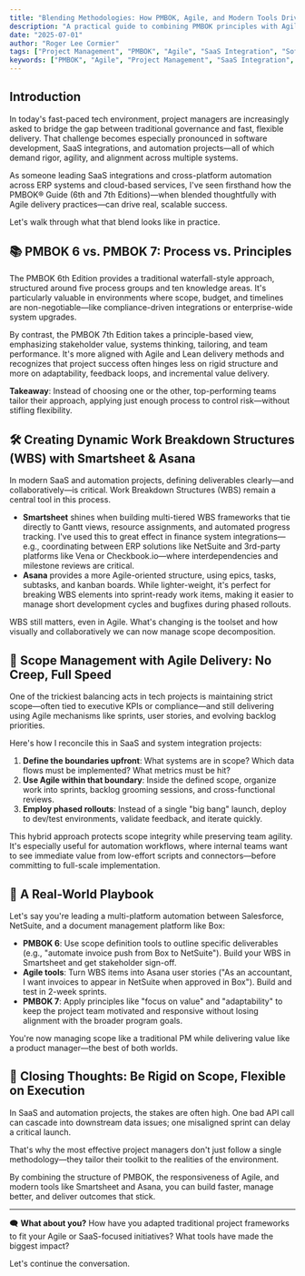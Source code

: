 ```yaml
---
title: "Blending Methodologies: How PMBOK, Agile, and Modern Tools Drive Success"
description: "A practical guide to combining PMBOK principles with Agile delivery practices for software development, SaaS integrations, and automation projects that demand both rigor and flexibility."
date: "2025-07-01"
author: "Roger Lee Cormier"
tags: ["Project Management", "PMBOK", "Agile", "SaaS Integration", "Software Development", "Methodology", "Digital Transformation"]
keywords: ["PMBOK", "Agile", "Project Management", "SaaS Integration", "Software Development", "Methodology"]
---
```


## Introduction

In today's fast-paced tech environment, project managers are increasingly asked to bridge the gap between traditional governance and fast, flexible delivery. That challenge becomes especially pronounced in software development, SaaS integrations, and automation projects—all of which demand rigor, agility, and alignment across multiple systems.

As someone leading SaaS integrations and cross-platform automation across ERP systems and cloud-based services, I've seen firsthand how the PMBOK® Guide (6th and 7th Editions)—when blended thoughtfully with Agile delivery practices—can drive real, scalable success.

Let's walk through what that blend looks like in practice.

## 📚 PMBOK 6 vs. PMBOK 7: Process vs. Principles

The PMBOK 6th Edition provides a traditional waterfall-style approach, structured around five process groups and ten knowledge areas. It's particularly valuable in environments where scope, budget, and timelines are non-negotiable—like compliance-driven integrations or enterprise-wide system upgrades.

By contrast, the PMBOK 7th Edition takes a principle-based view, emphasizing stakeholder value, systems thinking, tailoring, and team performance. It's more aligned with Agile and Lean delivery methods and recognizes that project success often hinges less on rigid structure and more on adaptability, feedback loops, and incremental value delivery.

**Takeaway**: Instead of choosing one or the other, top-performing teams tailor their approach, applying just enough process to control risk—without stifling flexibility.

## 🛠️ Creating Dynamic Work Breakdown Structures (WBS) with Smartsheet & Asana

In modern SaaS and automation projects, defining deliverables clearly—and collaboratively—is critical. Work Breakdown Structures (WBS) remain a central tool in this process.

*   **Smartsheet** shines when building multi-tiered WBS frameworks that tie directly to Gantt views, resource assignments, and automated progress tracking. I've used this to great effect in finance system integrations—e.g., coordinating between ERP solutions like NetSuite and 3rd-party platforms like Vena or Checkbook.io—where interdependencies and milestone reviews are critical.
*   **Asana** provides a more Agile-oriented structure, using epics, tasks, subtasks, and kanban boards. While lighter-weight, it's perfect for breaking WBS elements into sprint-ready work items, making it easier to manage short development cycles and bugfixes during phased rollouts.

WBS still matters, even in Agile. What's changing is the toolset and how visually and collaboratively we can now manage scope decomposition.

## 🎯 Scope Management with Agile Delivery: No Creep, Full Speed

One of the trickiest balancing acts in tech projects is maintaining strict scope—often tied to executive KPIs or compliance—and still delivering using Agile mechanisms like sprints, user stories, and evolving backlog priorities.

Here's how I reconcile this in SaaS and system integration projects:

1.  **Define the boundaries upfront**: What systems are in scope? Which data flows must be implemented? What metrics must be hit?
2.  **Use Agile within that boundary**: Inside the defined scope, organize work into sprints, backlog grooming sessions, and cross-functional reviews.
3.  **Employ phased rollouts**: Instead of a single "big bang" launch, deploy to dev/test environments, validate feedback, and iterate quickly.

This hybrid approach protects scope integrity while preserving team agility. It's especially useful for automation workflows, where internal teams want to see immediate value from low-effort scripts and connectors—before committing to full-scale implementation.

## 🧩 A Real-World Playbook

Let's say you're leading a multi-platform automation between Salesforce, NetSuite, and a document management platform like Box:

*   **PMBOK 6**: Use scope definition tools to outline specific deliverables (e.g., "automate invoice push from Box to NetSuite"). Build your WBS in Smartsheet and get stakeholder sign-off.
*   **Agile tools**: Turn WBS items into Asana user stories ("As an accountant, I want invoices to appear in NetSuite when approved in Box"). Build and test in 2-week sprints.
*   **PMBOK 7**: Apply principles like "focus on value" and "adaptability" to keep the project team motivated and responsive without losing alignment with the broader program goals.

You're now managing scope like a traditional PM while delivering value like a product manager—the best of both worlds.

## 🧠 Closing Thoughts: Be Rigid on Scope, Flexible on Execution

In SaaS and automation projects, the stakes are often high. One bad API call can cascade into downstream data issues; one misaligned sprint can delay a critical launch.

That's why the most effective project managers don't just follow a single methodology—they tailor their toolkit to the realities of the environment.

By combining the structure of PMBOK, the responsiveness of Agile, and modern tools like Smartsheet and Asana, you can build faster, manage better, and deliver outcomes that stick.

---

🗨️ **What about you?** How have you adapted traditional project frameworks to fit your Agile or SaaS-focused initiatives? What tools have made the biggest impact?

Let's continue the conversation.
